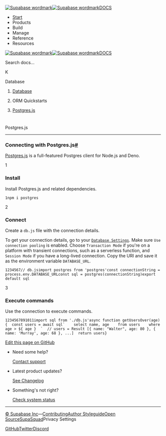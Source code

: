 [![Supabase wordmark](https://supabase.com/docs/_next/image?url=%2Fdocs%2Fsupabase-dark.svg&w=256&q=75&dpl=dpl_5BYG5BkQhU19GEfZfhcgAbeGcRQo)![Supabase wordmark](https://supabase.com/docs/_next/image?url=%2Fdocs%2Fsupabase-light.svg&w=256&q=75&dpl=dpl_5BYG5BkQhU19GEfZfhcgAbeGcRQo)DOCS](https://supabase.com/docs)

-   [Start](https://supabase.com/docs/guides/getting-started)
-   Products
-   Build
-   Manage
-   Reference
-   Resources

[![Supabase wordmark](https://supabase.com/docs/_next/image?url=%2Fdocs%2Fsupabase-dark.svg&w=256&q=75&dpl=dpl_5BYG5BkQhU19GEfZfhcgAbeGcRQo)![Supabase wordmark](https://supabase.com/docs/_next/image?url=%2Fdocs%2Fsupabase-light.svg&w=256&q=75&dpl=dpl_5BYG5BkQhU19GEfZfhcgAbeGcRQo)DOCS](https://supabase.com/docs)

Search docs...

K

Database

1.  [Database](https://supabase.com/docs/guides/database/overview)

3.  ORM Quickstarts

5.  [Postgres.js](https://supabase.com/docs/guides/database/postgres-js)

# 

Postgres.js

* * *

### Connecting with Postgres.js[#](#connecting-with-postgresjs)

[Postgres.js](https://github.com/porsager/postgres) is a full-featured Postgres client for Node.js and Deno.

1

### Install

Install Postgres.js and related dependencies.

```
1npm i postgres
```

2

### Connect

Create a `db.js` file with the connection details.

To get your connection details, go to your [`Database Settings`](https://supabase.com/dashboard/project/_/settings/database). Make sure `Use connection pooling` is enabled. Choose `Transaction Mode` if you're on a platform with transient connections, such as a serverless function, and `Session Mode` if you have a long-lived connection. Copy the URI and save it as the environment variable `DATABASE_URL`.

```
1234567// db.jsimport postgres from 'postgres'const connectionString = process.env.DATABASE_URLconst sql = postgres(connectionString)export default sql
```

3

### Execute commands

Use the connection to execute commands.

```
1234567891011import sql from './db.js'async function getUsersOver(age) {  const users = await sql`    select name, age    from users    where age > ${ age }  `  // users = Result [{ name: "Walter", age: 80 }, { name: 'Murray', age: 68 }, ...]  return users}
```

[Edit this page on GitHub](https://github.com/supabase/supabase/blob/master/apps/docs/content/guides/database/postgres-js.mdx)

-   Need some help?
    
    [Contact support](https://supabase.com/support)
-   Latest product updates?
    
    [See Changelog](https://supabase.com/changelog)
-   Something's not right?
    
    [Check system status](https://status.supabase.com/)

* * *

[© Supabase Inc](https://supabase.com/)—[Contributing](https://github.com/supabase/supabase/blob/master/apps/docs/DEVELOPERS.md)[Author Styleguide](https://github.com/supabase/supabase/blob/master/apps/docs/CONTRIBUTING.md)[Open Source](https://supabase.com/open-source)[SupaSquad](https://supabase.com/supasquad)Privacy Settings

[GitHub](https://github.com/supabase/supabase)[Twitter](https://twitter.com/supabase)[Discord](https://discord.supabase.com/)